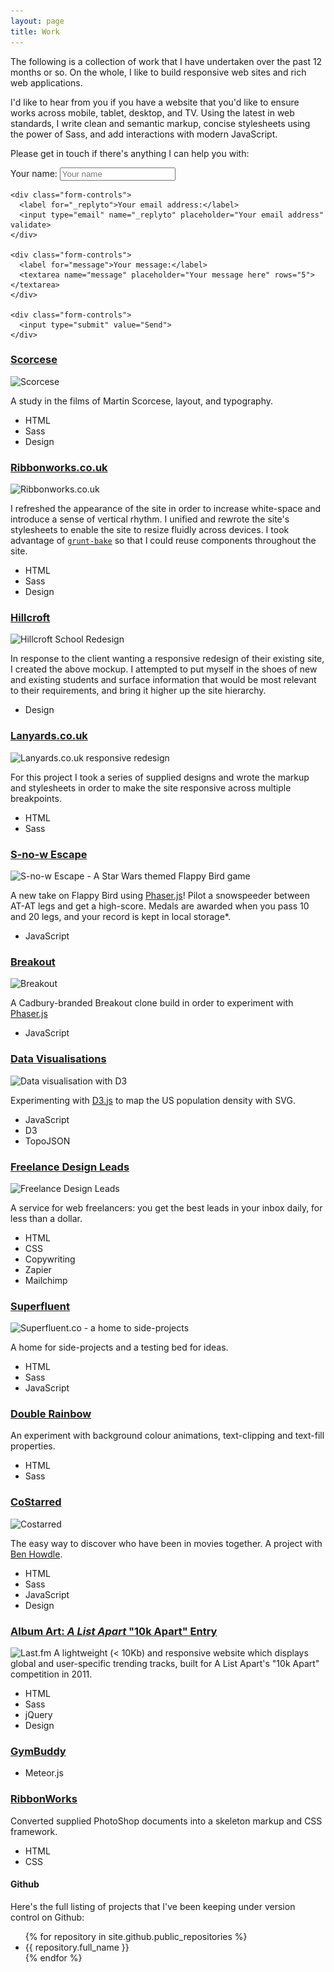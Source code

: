 ```yaml
---
layout: page
title: Work
---
```


The following is a collection of work that I have undertaken over the past 12 months or so. On the whole, I like to build responsive web sites and rich web applications.

I'd like to hear from you if you have a website that you'd like to ensure works across mobile, tablet, desktop, and TV. Using the latest in web standards, I write clean and semantic markup, concise stylesheets using the power of Sass, and add interactions with modern JavaScript.

Please get in touch if there's anything I can help you with:

<form action="//formspree.io/formspree@danmatthew.co.uk" method="POST">
    <input type="hidden" name="_subject" value="New website message">
    <div class="form-controls">
      <label for="name">Your name:</label>
      <input type="text" name="name" placeholder="Your name">
    </div>

    <div class="form-controls">
      <label for="_replyto">Your email address:</label>
      <input type="email" name="_replyto" placeholder="Your email address" validate>
    </div>

    <div class="form-controls">
      <label for="message">Your message:</label>
      <textarea name="message" placeholder="Your message here" rows="5"></textarea>
    </div>

    <div class="form-controls">
      <input type="submit" value="Send">
    </div>
</form>

### [Scorcese](http://danmatthew.co.uk/scorcese)
<img srcset="/public/img/build/scorcese-f.jpg 1212w,
/public/img/build/scorcese-m.jpg 606w,
/public/img/build/scorcese-s.jpg 303w" src="/public/img/build/scorcese-f.jpg" alt="Scorcese" />

A study in the films of Martin Scorcese, layout, and typography.

<ul class="badges">
<li>HTML</li>
<li>Sass</li>
<li>Design</li>
</ul>

### [Ribbonworks.co.uk](http://ribbonworks.co.uk)
<img srcset="/public/img/build/ribbonworks-new-full.jpg 1307w,
/public/img/build/ribbonworks-new-med.jpg 654w,
/public/img/build/ribbonworks-new-small.jpg 327w" src="/public/img/build/ribbonworks-new-full.jpg" alt="Ribbonworks.co.uk" />

I refreshed the appearance of the site in order to increase white-space and introduce a sense of vertical rhythm. I unified and rewrote the site's stylesheets to enable the site to resize fluidly across devices. I took advantage of [`grunt-bake`](https://github.com/MathiasPaumgarten/grunt-bake) so that I could reuse components throughout the site.

<ul class="badges">
<li>HTML</li>
<li>Sass</li>
<li>Design</li>
</ul>

### [Hillcroft](http://hillcroft.ac.uk)
<img srcset="/public/img/build/hillcroft-f.jpg 1322w,
/public/img/build/hillcroft-m.jpg 661w,
/public/img/build/hillcroft-s.jpg 331w" src="/public/img/build/hillcroft-f.jpg" alt="Hillcroft School Redesign" />

In response to the client wanting a responsive redesign of their existing site, I created the above mockup. I attempted to put myself in the shoes of new and existing students and surface information that would be most relevant to their requirements, and bring it higher up the site hierarchy.

<ul class="badges">
  <li>Design</li>
</ul>

### [Lanyards.co.uk](http://lanyards.co.uk)
<img srcset="/public/img/build/lanyards-f.jpg 1343w,
/public/img/build/lanyards-m.jpg 672w,
/public/img/build/lanyards-s.jpg 336w" src="/public/img/build/lanyards-f.jpg" alt="Lanyards.co.uk responsive redesign" />

For this project I took a series of supplied designs and wrote the markup and stylesheets in order to make the site responsive across multiple breakpoints.

<ul class="badges">
  <li>HTML</li>
  <li>Sass</li>
</ul>


### [S-no-w Escape](http://flappy.danmatthew.co.uk)
<img srcset="/public/img/build/flappy-f.jpg 1377w,
/public/img/build/flappy-m.jpg 689w,
/public/img/build/flappy-s.jpg 344w" src="/public/img/build/flappy-f.jpg" alt="S-no-w Escape - A Star Wars themed Flappy Bird game" />

A new take on Flappy Bird using [Phaser.js](http://phaser.io)! Pilot a snowspeeder between AT-AT legs and get a high-score. Medals are awarded when you pass 10 and 20 legs, and your record is kept in local storage*.

<ul class="badges">
  <li>JavaScript</li>
</ul>

### [Breakout](http://breakout.danmatthew.co.uk)
<img srcset="/public/img/build/breakout-f.jpg 1377w,
/public/img/build/breakout-m.jpg 689w,
/public/img/build/breakout-s.jpg 344w" src="/public/img/build/breakout-f.jpg" alt="Breakout" />

A Cadbury-branded Breakout clone build in order to experiment with [Phaser.js](http://phaser.io/)

<ul class="badges">
  <li>JavaScript</li>
</ul>

### [Data Visualisations](http://datavis.danmatthew.co.uk)
<img srcset="/public/img/build/datavis-f.jpg 1307w,
/public/img/build/datavis-m.jpg 654w,
/public/img/build/datavis-s.jpg 327w" src="/public/img/build/datavis-f.jpg" alt="Data visualisation with D3" />

Experimenting with [D3.js](http://d3js.org) to map the US population density with SVG.

<ul class="badges">
  <li>JavaScript</li>
  <li>D3</li>
  <li>TopoJSON</li>
</ul>

### [Freelance Design Leads](http://leads.danmatthew.co.uk)
<img srcset="/public/img/build/freelance-f.jpg 1347w,
/public/img/build/freelance-m.jpg 647w,
/public/img/build/freelance-s.jpg 337w" src="/public/img/build/freelance-f.jpg" alt="Freelance Design Leads" />

A service for web freelancers: you get the best leads in your inbox daily, for less than a dollar.

<ul class="badges">
  <li>HTML</li>
  <li>CSS</li>
  <li>Copywriting</li>
  <li>Zapier</li>
  <li>Mailchimp</li>
</ul>


### [Superfluent](http://superfluent.co)
<img srcset="/public/img/build/superfluent-f.jpg 1347w,
/public/img/build/superfluent-m.jpg 647w,
/public/img/build/superfluent-s.jpg 337w" src="/public/img/build/superfluent-f.jpg" alt="Superfluent.co - a home to side-projects" />

A home for side-projects and a testing bed for ideas.

<ul class="badges">
  <li>HTML</li>
  <li>Sass</li>
  <li>JavaScript</li>
</ul>

### [Double Rainbow](http://hammr.co/7806257/2)
An experiment with background colour animations, text-clipping and text-fill properties.

<ul class="badges">
  <li>HTML</li>
  <li>Sass</li>
</ul>

### [CoStarred](http://costarred.im)
<img srcset="/public/img/build/costarred-f.jpg 1347w,
/public/img/build/costarred-m.jpg 647w,
/public/img/build/costarred-s.jpg 337w" src="/public/img/build/costarred-f.jpg" alt="Costarred" />

The easy way to discover who have been in movies together. A project with [Ben Howdle](http://benhowdle.im).

<ul class="badges">
  <li>HTML</li>
  <li>Sass</li>
  <li>JavaScript</li>
  <li>Design</li>
</ul>

### [Album Art: _A List Apart_ "10k Apart" Entry](http://lastfm.danmatthew.co.uk)
<img srcset="/public/img/build/lastfm-f.jpg 1347w,
/public/img/build/lastfm-m.jpg 647w,
/public/img/build/lastfm-s.jpg 337w" src="/public/img/build/lastfm-f.jpg" alt="Last.fm" />
A lightweight (< 10Kb) and responsive website which displays global and user-specific trending tracks, built for A List Apart's "10k Apart" competition in 2011.

<ul class="badges">
  <li>HTML</li>
  <li>Sass</li>
  <li>jQuery</li>
  <li>Design</li>
</ul>

### [GymBuddy](http://gymbuddy.meteor.com)

<ul class="badges">
  <li>Meteor.js</li>
</ul>


### [RibbonWorks](http://ribbonworks.co.uk)
Converted supplied PhotoShop documents into a skeleton markup and CSS framework.

<ul class="badges">
  <li>HTML</li>
  <li>CSS</li>
</ul>

#### Github
Here's the full listing of projects that I've been keeping under version control on Github:

<ul class="badges">
  {% for repository in site.github.public_repositories %}
    <li>{{ repository.full_name }} </li>
  {% endfor %}
</ul>
